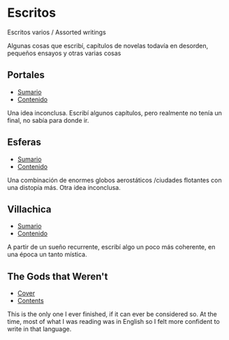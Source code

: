 # Escritos

Escritos varios / Assorted writings

Algunas cosas que escribí, capítulos de novelas todavía en desorden, pequeños ensayos y otras varias cosas

## Portales

* [Sumario](Portales/Readme.md)
* [Contenido](Portales/Readme.md#contenido)

Una idea inconclusa.  Escribí algunos capítulos, pero realmente no tenía un final, no sabía para donde ir.

## Esferas

* [Sumario](Esferas/Readme.md)
* [Contenido](Esferas/Readme.md#contenido)

Una combinación de enormes globos aerostáticos /ciudades flotantes con una distopía más. Otra idea inconclusa.

## Villachica

* [Sumario](Villachica/Readme.md)
* [Contenido](Villachica/Readme.md#contenido)

A partir de un sueño recurrente, escribí algo un poco más coherente, en una época un tanto mística.

## The Gods that Weren't

* [Cover](The_Gods_that_Weren_t/Readme.md#the-gods-that-werent)
* [Contents](The_Gods_that_Weren_t/Readme.md#contents)

This is the only one I ever finished, if it can ever be considered so. At the time, most of what I was reading was in English so I felt more confident to write in that language.
